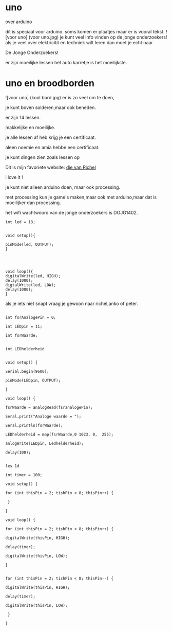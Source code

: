 # uno
over arduino

dit is speciaal voor arduino.
soms komen er plaatjes maar er is vooral tekst.
![voor uno] (voor uno.jpg)
je kunt veel info vinden op de jonge onderzoekers!
als je veel over elektricitit en techniek wilt leren dan moet je 
echt naar

De Jonge Onderzoekers!

er zijn moeilijke lessen het auto karretje is het
moeilijkste.

# uno en broodborden

![voor uno] (kool bord.jpg)
er is zo veel om te doen,

je kunt boven solderen,maar ook beneden.
 
er zijn 14 lessen.

makkelijke en moeilijke.

 je alle lessen af heb krijg je een certificaat.

aleen noemie en amia hebbe een certificaat.

je kunt dingen zien zoals lessen op

Dit is mijn favoriete website: [die van Richel](http://www.richelbilderbeek.nl)

i love it !

je kunt niet alleen arduino doen, maar ook processing.
 
met processing  kun je game's maken,maar ook met arduino,maar dat is moeilijker dan processing.

het wifi wachtwoord van de jonge onderzoekers is DOJG1402.
```
int led = 13;


void setup(){

pinMode(led, OUTPUT);
}




void loop(){
digitalWrite(led, HIGH);
delay(1000);
digtalWrite(led, LOW);
delay(1000);
}
```
als je iets niet snapt vraag je gewoon naar richel,anko of peter.

```dit is de code van les 4:

int fsrAnalogePin = 0;

int LEDpin = 11;

int fsrWaarde;


int LEDhelderheid


void setup() {

Serial.begin(9600);

pinMode(LEDpin, OUTPUT);

}

void loop() {

fsrWaarde = analogRead(fsranalogePin);

Seral.print("Analoge waarde = ");

Seral.println(fsrWaarde);

LEDhelderheid = map(fsrWaarde,0 1023, 0,  255);

anlogWrite(LEDpin, Ledhelderheid);

delay(100);
```

```

les 1d

int timer = 100;

void setup() {

for (int thisPin = 2; tishPin < 8; thisPin++) {

 }
 
}

void loop() {

for (int thisPin = 2; tishPin < 8; thisPin++) {

digitalWrite(thisPin, HIGH);

delay(timer);

digitalWrite(thisPin, LOW);

}


for (int thisPin = 2; tishPin < 8; thisPin--) {

digitalWrite(thisPin, HIGH);

delay(timer);

digitalWrite(thisPin, LOW);

 }
 
}
```
